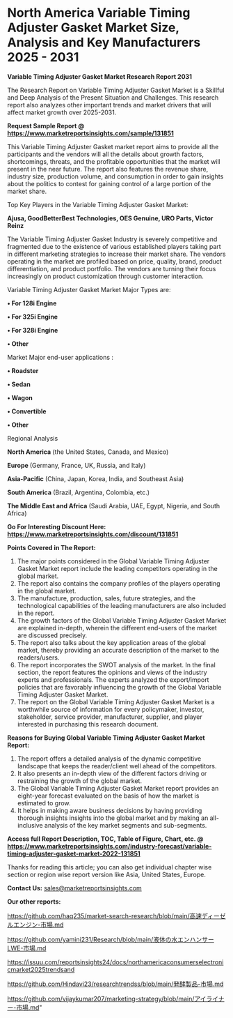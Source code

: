# North America Variable Timing Adjuster Gasket Market Size, Analysis and Key Manufacturers 2025 - 2031

<strong>Variable Timing Adjuster Gasket Market Research Report 2031</strong>

The Research Report on Variable Timing Adjuster Gasket Market is a Skillful and Deep Analysis of the Present Situation and Challenges. This research report also analyzes other important trends and market drivers that will affect market growth over 2025-2031.

<strong>Request Sample Report @ <a href=https://www.marketreportsinsights.com/sample/131851>https://www.marketreportsinsights.com/sample/131851</a></strong>

This Variable Timing Adjuster Gasket market report aims to provide all the participants and the vendors will all the details about growth factors, shortcomings, threats, and the profitable opportunities that the market will present in the near future. The report also features the revenue share, industry size, production volume, and consumption in order to gain insights about the politics to contest for gaining control of a large portion of the market share.

Top Key Players in the Variable Timing Adjuster Gasket Market:

<strong>Ajusa, GoodBetterBest Technologies, OES Genuine, URO Parts, Victor Reinz</strong>

The Variable Timing Adjuster Gasket Industry is severely competitive and fragmented due to the existence of various established players taking part in different marketing strategies to increase their market share. The vendors operating in the market are profiled based on price, quality, brand, product differentiation, and product portfolio. The vendors are turning their focus increasingly on product customization through customer interaction.

Variable Timing Adjuster Gasket Market Major Types are:

<strong>• For 128i Engine

• For 325i Engine

• For 328i Engine

• Other</strong>

Market Major end-user applications :

<strong>• Roadster

• Sedan

• Wagon

• Convertible

• Other</strong>

Regional Analysis

</u><strong><b>North America</b></strong> (the United States, Canada, and Mexico)

<strong><b>Europe </b></strong>(Germany, France, UK, Russia, and Italy)

<strong><b>Asia-Pacific</b></strong> (China, Japan, Korea, India, and Southeast Asia)

<strong><b>South America</b></strong> (Brazil, Argentina, Colombia, etc.)

<strong><b>The Middle East and Africa</b></strong> (Saudi Arabia, UAE, Egypt, Nigeria, and South Africa)

<strong>Go For Interesting Discount Here: <a href=https://www.marketreportsinsights.com/discount/131851>https://www.marketreportsinsights.com/discount/131851</a></strong>

<strong>Points Covered in The Report:</strong>
<ol>
  <li>The major points considered in the Global Variable Timing Adjuster Gasket Market report include the leading competitors operating in the global market.</li>
  <li>The report also contains the company profiles of the players operating in the global market.</li>
  <li>The manufacture, production, sales, future strategies, and the technological capabilities of the leading manufacturers are also included in the report.</li>
  <li>The growth factors of the Global Variable Timing Adjuster Gasket Market are explained in-depth, wherein the different end-users of the market are discussed precisely.</li>
  <li>The report also talks about the key application areas of the global market, thereby providing an accurate description of the market to the readers/users.</li>
  <li>The report incorporates the SWOT analysis of the market. In the final section, the report features the opinions and views of the industry experts and professionals. The experts analyzed the export/import policies that are favorably influencing the growth of the Global Variable Timing Adjuster Gasket Market.</li>
  <li>The report on the Global Variable Timing Adjuster Gasket Market is a worthwhile source of information for every policymaker, investor, stakeholder, service provider, manufacturer, supplier, and player interested in purchasing this research document.</li>
</ol>
<strong>Reasons for Buying Global Variable Timing Adjuster Gasket Market Report:</strong>

<ol>
  <li>The report offers a detailed analysis of the dynamic competitive landscape that keeps the reader/client well ahead of the competitors.</li>
  <li>It also presents an in-depth view of the different factors driving or restraining the growth of the global market.</li>
  <li>The Global Variable Timing Adjuster Gasket Market report provides an eight-year forecast evaluated on the basis of how the market is estimated to grow.</li>
  <li>It helps in making aware business decisions by having providing thorough insights insights into the global market and by making an all-inclusive analysis of the key market segments and sub-segments.</li>
</ol>
<strong>Access full Report Description, TOC, Table of Figure, Chart, etc. @ <a href=https://www.marketreportsinsights.com/industry-forecast/variable-timing-adjuster-gasket-market-2022-131851>https://www.marketreportsinsights.com/industry-forecast/variable-timing-adjuster-gasket-market-2022-131851</a></strong>


Thanks for reading this article; you can also get individual chapter wise section or region wise report version like Asia, United States, Europe.

<strong>Contact Us:</strong>
sales@marketreportsinsights.com

<strong>Our other reports:</strong>

<a href=https://github.com/haq235/market-search-research/blob/main/高速ディーゼルエンジン-市場.md>https://github.com/haq235/market-search-research/blob/main/高速ディーゼルエンジン-市場.md</a>

<a href=https://github.com/yamini231/Research/blob/main/液体の水エンハンサーLWE-市場.md>https://github.com/yamini231/Research/blob/main/液体の水エンハンサーLWE-市場.md</a>

<a href=https://issuu.com/reportsinsights24/docs/northamericaconsumerselectronicmarket2025trendsand>https://issuu.com/reportsinsights24/docs/northamericaconsumerselectronicmarket2025trendsand</a>

<a href=https://github.com/Hindavi23/researchtrendss/blob/main/発酵製品-市場.md>https://github.com/Hindavi23/researchtrendss/blob/main/発酵製品-市場.md</a>

<a href=https://github.com/vijaykumar207/marketing-strategy/blob/main/アイライナー-市場.md>https://github.com/vijaykumar207/marketing-strategy/blob/main/アイライナー-市場.md</a>"
